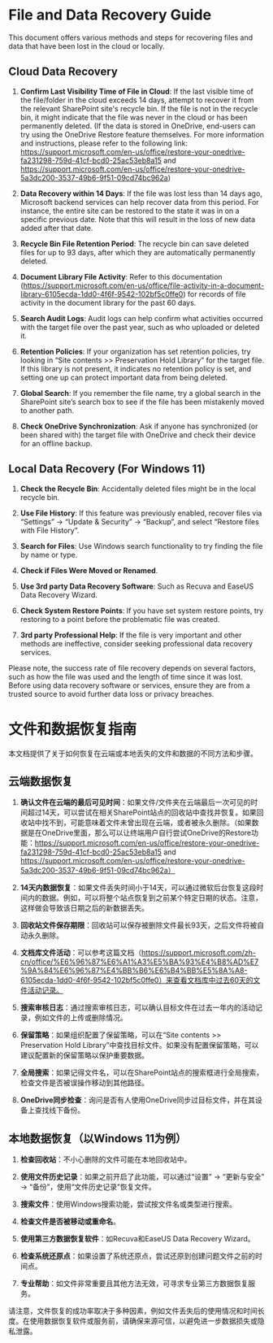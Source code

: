 # File and Data Recovery Guide

This document offers various methods and steps for recovering files and data that have been lost in the cloud or locally.

## Cloud Data Recovery

1. **Confirm Last Visibility Time of File in Cloud**: If the last visible time of the file/folder in the cloud exceeds 14 days, attempt to recover it from the relevant SharePoint site's recycle bin. If the file is not in the recycle bin, it might indicate that the file was never in the cloud or has been permanently deleted. (If the data is stored in OneDrive, end-users can try using the OneDrive Restore feature themselves. For more information and instructions, please refer to the following link: https://support.microsoft.com/en-us/office/restore-your-onedrive-fa231298-759d-41cf-bcd0-25ac53eb8a15 and https://support.microsoft.com/en-us/office/restore-your-onedrive-5a3dc200-3537-49b6-9f51-09cd74bc962a)

2. **Data Recovery within 14 Days**: If the file was lost less than 14 days ago, Microsoft backend services can help recover data from this period. For instance, the entire site can be restored to the state it was in on a specific previous date. Note that this will result in the loss of new data added after that date.

3. **Recycle Bin File Retention Period**: The recycle bin can save deleted files for up to 93 days, after which they are automatically permanently deleted.

4. **Document Library File Activity**: Refer to this documentation (https://support.microsoft.com/en-us/office/file-activity-in-a-document-library-6105ecda-1dd0-4f6f-9542-102bf5c0ffe0) for records of file activity in the document library for the past 60 days.

5. **Search Audit Logs**: Audit logs can help confirm what activities occurred with the target file over the past year, such as who uploaded or deleted it.

6. **Retention Policies**: If your organization has set retention policies, try looking in “Site contents >> Preservation Hold Library” for the target file. If this library is not present, it indicates no retention policy is set, and setting one up can protect important data from being deleted.

7. **Global Search**: If you remember the file name, try a global search in the SharePoint site’s search box to see if the file has been mistakenly moved to another path.

8. **Check OneDrive Synchronization**: Ask if anyone has synchronized (or been shared with) the target file with OneDrive and check their device for an offline backup.

## Local Data Recovery (For Windows 11)

1. **Check the Recycle Bin**: Accidentally deleted files might be in the local recycle bin.

2. **Use File History**: If this feature was previously enabled, recover files via “Settings” -> “Update & Security” -> “Backup”, and select “Restore files with File History”.

3. **Search for Files**: Use Windows search functionality to try finding the file by name or type.

4. **Check if Files Were Moved or Renamed**.

5. **Use 3rd party Data Recovery Software**: Such as Recuva and EaseUS Data Recovery Wizard.

6. **Check System Restore Points**: If you have set system restore points, try restoring to a point before the problematic file was created.

7. **3rd party Professional Help**: If the file is very important and other methods are ineffective, consider seeking professional data recovery services.

Please note, the success rate of file recovery depends on several factors, such as how the file was used and the length of time since it was lost. Before using data recovery software or services, ensure they are from a trusted source to avoid further data loss or privacy breaches.

# 文件和数据恢复指南

本文档提供了关于如何恢复在云端或本地丢失的文件和数据的不同方法和步骤。

## 云端数据恢复

1. **确认文件在云端的最后可见时间**：如果文件/文件夹在云端最后一次可见的时间超过14天，可以尝试在相关SharePoint站点的回收站中查找并恢复。如果回收站中找不到，可能意味着文件未曾出现在云端，或者被永久删除。（如果数据是在OneDrive里面，那么可以让终端用户自行尝试OneDrive的Restore功能：https://support.microsoft.com/en-us/office/restore-your-onedrive-fa231298-759d-41cf-bcd0-25ac53eb8a15 and https://support.microsoft.com/en-us/office/restore-your-onedrive-5a3dc200-3537-49b6-9f51-09cd74bc962a）

2. **14天内数据恢复**：如果文件丢失时间小于14天，可以通过微软后台恢复这段时间内的数据。例如，可以将整个站点恢复到之前某个特定日期的状态。注意，这样做会导致该日期之后的新数据丢失。

3. **回收站文件保存期限**：回收站可以保存被删除文件最长93天，之后文件将被自动永久删除。

4. **文档库文件活动**：可以参考这篇文档（https://support.microsoft.com/zh-cn/office/%E6%96%87%E6%A1%A3%E5%BA%93%E4%B8%AD%E7%9A%84%E6%96%87%E4%BB%B6%E6%B4%BB%E5%8A%A8-6105ecda-1dd0-4f6f-9542-102bf5c0ffe0）来查看文档库中过去60天的文件活动记录。

5. **搜索审核日志**：通过搜索审核日志，可以确认目标文件在过去一年内的活动记录，例如文件的上传或删除情况。

6. **保留策略**：如果组织配置了保留策略，可以在“Site contents >> Preservation Hold Library”中查找目标文件。如果没有配置保留策略，可以建议配置新的保留策略以保护重要数据。

7. **全局搜索**：如果记得文件名，可以在SharePoint站点的搜索框进行全局搜索，检查文件是否被误操作移动到其他路径。

8. **OneDrive同步检查**：询问是否有人使用OneDrive同步过目标文件，并在其设备上查找线下备份。

## 本地数据恢复（以Windows 11为例）

1. **检查回收站**：不小心删除的文件可能在本地回收站中。

2. **使用文件历史记录**：如果之前开启了此功能，可以通过“设置” -> “更新与安全” -> “备份”，使用“文件历史记录”恢复文件。

3. **搜索文件**：使用Windows搜索功能，尝试按文件名或类型进行搜索。

4. **检查文件是否被移动或重命名**。

5. **使用第三方数据恢复软件**：如Recuva和EaseUS Data Recovery Wizard。

6. **检查系统还原点**：如果设置了系统还原点，尝试还原到创建问题文件之前的时间点。

7. **专业帮助**：如文件非常重要且其他方法无效，可寻求专业第三方数据恢复服务。

请注意，文件恢复的成功率取决于多种因素，例如文件丢失后的使用情况和时间长度。在使用数据恢复软件或服务前，请确保来源可信，以避免进一步数据损失或隐私泄露。
